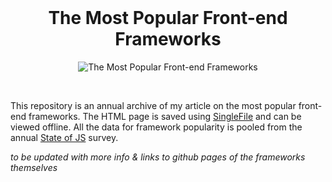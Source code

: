 <h1 align="center" style="margin-top: 0px;">The Most Popular Front-end Frameworks</h1>

<p align="center" style="margin-bottom: 0px !important;">
  <img src="https://stackdiary.com/wp-content/uploads/2022/02/The-Most-Popular-Front-end-Frameworks.png" alt="The Most Popular Front-end Frameworks" align="center">
</p>

&nbsp;

This repository is an annual archive of my article on the most popular front-end frameworks. The HTML page is saved using [SingleFile](https://github.com/gildas-lormeau/SingleFile) and can be viewed offline. All the data for framework popularity is pooled from the annual [State of JS](https://stateofjs.com/) survey.

*to be updated with more info & links to github pages of the frameworks themselves*
